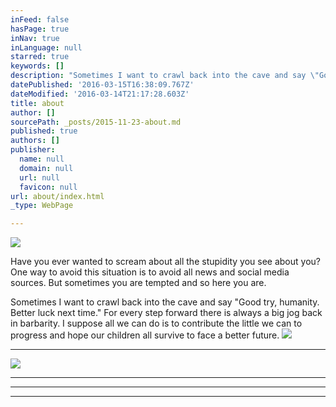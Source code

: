 ```yaml
---
inFeed: false
hasPage: true
inNav: true
inLanguage: null
starred: true
keywords: []
description: "Sometimes I want to crawl back into the cave and say \"Good try, humanity. Better luck next time.\" For every step forward there is always a big jog back in barbarity. \_I suppose all we can do is to contribute the little we can to progress and hope our children all survive to face a better future."
datePublished: '2016-03-15T16:38:09.767Z'
dateModified: '2016-03-14T21:17:28.603Z'
title: about
author: []
sourcePath: _posts/2015-11-23-about.md
published: true
authors: []
publisher:
  name: null
  domain: null
  url: null
  favicon: null
url: about/index.html
_type: WebPage

---
```

![](https://the-grid-user-content.s3-us-west-2.amazonaws.com/c8d73924-61de-4d55-ac2a-466467d56a25.jpg)

Have you ever wanted to scream about all the stupidity you see about you? One way to avoid this situation is to avoid all news and social media sources. But sometimes you are tempted and so here you are.

Sometimes I want to crawl back into the cave and say "Good try, humanity. Better luck next time." For every step forward there is always a big jog back in barbarity.  I suppose all we can do is to contribute the little we can to progress and hope our children all survive to face a better future.
![](https://the-grid-user-content.s3-us-west-2.amazonaws.com/2137f48e-ed15-4e3b-91ac-8468c2b70120.jpg)

****
![](https://the-grid-user-content.s3-us-west-2.amazonaws.com/27ba277b-3f2a-4975-8858-0d2b1ab36a24.jpg)

****

****

****
